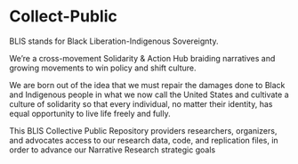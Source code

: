 # Collect-Public

BLIS stands for Black Liberation-Indigenous Sovereignty.

We’re a cross-movement Solidarity & Action Hub braiding narratives and growing movements to win policy and shift culture.

We are born out of the idea that we must repair the damages done to Black and Indigenous people in what we now call the United States and cultivate a culture of solidarity so that every individual, no matter their identity, has equal opportunity to live life freely and fully.

This BLIS Collective Public Repository providers researchers, organizers, and advocates access to our research data, code, and replication files, in order to advance our Narrative Research strategic goals
